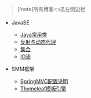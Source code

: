 > [!note]所有博客👈见左侧边栏

* JavaSE
  * [Java常用类](/Java/JavaEE/Java常用类)
  * [反射与动态代理](/Java/JavaEE/反射与动态代理)
  * [集合](/Java/JavaEE/集合)
  * [IO流](/Java/JavaEE/IO流 "IO流")
  
* SMM框架
  * [SpringMVC配置说明](/Java/JavaEE/SpringMVC配置说明)
  * [Thymeleaf模板引擎](/Java/JavaEE/Thymeleaf模板引擎)

